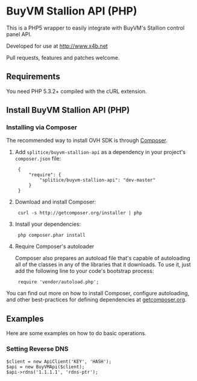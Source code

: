 BuyVM Stallion API (PHP)
========================

This is a PHP5 wrapper to easily integrate  with BuyVM's Stallion control panel API.

Developed for use at http://www.x4b.net

Pull requests, features and patches welcome.

## Requirements
You need PHP 5.3.2+ compiled with the cURL extension.

## Install BuyVM Stallion API (PHP)
### Installing via Composer

The recommended way to install OVH SDK is through [Composer](http://getcomposer.org).

1. Add ``splitice/buyvm-stallion-api`` as a dependency in your project's ``composer.json`` file:

        {
            "require": {
                "splitice/buyvm-stallion-api": "dev-master"
            }
        }

2. Download and install Composer:

        curl -s http://getcomposer.org/installer | php

3. Install your dependencies:

        php composer.phar install

4. Require Composer's autoloader

    Composer also prepares an autoload file that's capable of autoloading all of the classes in any of the libraries that it downloads. To use it, just add the following line to your code's bootstrap process:

        require 'vendor/autoload.php';

You can find out more on how to install Composer, configure autoloading, and other best-practices for defining dependencies at [getcomposer.org](http://getcomposer.org).

## Examples

Here are some examples on how to do basic operations.

### Setting Reverse DNS
```
$client = new ApiClient('KEY', 'HASH');
$api = new BuyVMApi($client);
$api->rdns('1.1.1.1', 'rdns-ptr');
```

